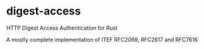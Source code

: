 # digest-access
HTTP Digest Access Authentication for Rust

A mostly complete implementation of ITEF RFC2069, RFC2617 and RFC7616
